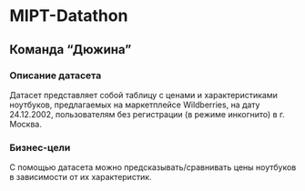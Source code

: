 # MIPT-Datathon

## Команда “Дюжина”

### Описание датасета
Датасет представляет собой таблицу с ценами и характеристиками ноутбуков, предлагаемых на маркетплейсе Wildberries, на дату 24.12.2002, пользователям без регистрации (в режиме инкогнито) в г. Москва.

### Бизнес-цели
С помощью датасета можно предсказывать/сравнивать цены ноутбуков в зависимости от их характеристик.

